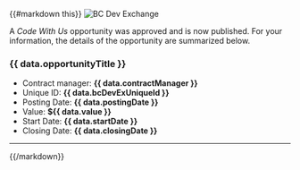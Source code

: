 {{#markdown this}}
![BC Dev Exchange](https://bcdevexchange.org/modules/core/client/img/logo/new-logo-220px.png)

A *Code With Us* opportunity was approved and is now published.  For your information, the details of the opportunity are summarized below.

### {{ data.opportunityTitle }}

- Contract manager: **{{ data.contractManager }}**
- Unique ID: **{{ data.bcDevExUniqueId }}**
- Posting Date: **{{ data.postingDate }}**
- Value: **${{ data.value }}**
- Start Date: **{{ data.startDate }}**
- Closing Date: **{{ data.closingDate }}**

---

{{/markdown}}

<style>
    a {
        font: bold 14px Arial;
        text-decoration: none;
        background-color: #EEEEEE;
        color: #333333;
        padding: 2px 6px 2px 6px;
        border-top: 1px solid #CCCCCC;
        border-right: 1px solid #333333;
        border-bottom: 1px solid #333333;
        border-left: 1px solid #CCCCCC;
    }
</style>
